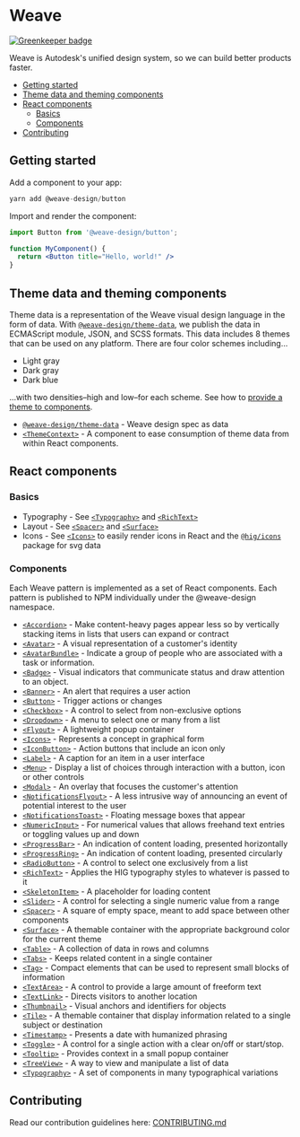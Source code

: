 # Weave

[![Greenkeeper badge](https://badges.greenkeeper.io/Autodesk/hig.svg)](https://greenkeeper.io/)

Weave is Autodesk's unified design system, so we can build better products faster.

<!-- START doctoc generated TOC please keep comment here to allow auto update -->
<!-- DON'T EDIT THIS SECTION, INSTEAD RE-RUN doctoc TO UPDATE -->


- [Getting started](#getting-started)
- [Theme data and theming components](#theme-data-and-theming-components)
- [React components](#react-components)
  - [Basics](#basics)
  - [Components](#components)
- [Contributing](#contributing)

<!-- END doctoc generated TOC please keep comment here to allow auto update -->

## Getting started

Add a component to your app:
```jsx
yarn add @weave-design/button
```

Import and render the component:
```jsx
import Button from '@weave-design/button';

function MyComponent() {
  return <Button title="Hello, world!" />
}
```

## Theme data and theming components
Theme data is a representation of the Weave visual design language in the form of data. With [`@weave-design/theme-data`](./packages/theme-data/README.md), we publish the data in ECMAScript module, JSON, and SCSS formats. This data includes 8 themes that can be used on any platform. There are four color schemes including...

* Light gray
* Dark gray
* Dark blue

...with two densities–high and low–for each scheme. See how to [provide a theme to components](./packages/theme-context#provide-a-theme-to-components). 

- [`@weave-design/theme-data`](./packages/theme-data/README.md) - Weave design spec as data
- [`<ThemeContext>`](./packages/theme-context/README.md) - A component to ease consumption of theme data from within React components.

## React components

### Basics
- Typography - See [`<Typography>`](./packages/typography/README.md) and [`<RichText>`](./packages/rich-text/README.md)
- Layout - See [`<Spacer>`](./packages/spacer/README.md) and [`<Surface>`](./packages/surface/README.md)
- Icons - See [`<Icons>`](./packages/icons/README.md) to easily render icons in React and the [`@hig/icons`](./packages/icons/README.md) package for svg data

### Components

Each Weave pattern is implemented as a set of React components. Each pattern is published to NPM individually under the @weave-design namespace.

- [`<Accordion>`](./packages/accordion/README.md) - Make content-heavy pages appear less so by vertically stacking items in lists that users can expand or contract
- [`<Avatar>`](./packages/avatar/README.md) - A visual representation of a customer's identity
- [`<AvatarBundle>`](./packages/avatar-bundle/README.md) - Indicate a group of people who are associated with a task or information.
- [`<Badge>`](./packages/badge/README.md) - Visual indicators that communicate status and draw attention to an object.
- [`<Banner>`](./packages/banner/README.md) - An alert that requires a user action
- [`<Button>`](./packages/button/README.md) - Trigger actions or changes
- [`<Checkbox>`](./packages/checkbox/README.md) - A control to select from non-exclusive options
- [`<Dropdown>`](./packages/dropdown/README.md) - A menu to select one or many from a list
- [`<Flyout>`](./packages/flyout/README.md) - A lightweight popup container
- [`<Icons>`](./packages/icons/README.md) - Represents a concept in graphical form
- [`<IconButton>`](./packages/icon-button/README.md) - Action buttons that include an icon only
- [`<Label>`](./packages/label/README.md) - A caption for an item in a user interface
- [`<Menu>`](./packages/menu/README.md) - Display a list of choices through interaction with a button, icon or other controls
- [`<Modal>`](./packages/modal/README.md) - An overlay that focuses the customer's attention
- [`<NotificationsFlyout>`](./packages/notifications-flyout/README.md) - A less intrusive way of announcing an event of potential interest to the user
- [`<NotificationsToast>`](./packages/notifications-toast/README.md) - Floating message boxes that appear
- [`<NumericInput>`](./packages/numeric-input/README.md) - For numerical values that allows freehand text entries or toggling values up and down
- [`<ProgressBar>`](./packages/progress-bar/README.md) - An indication of content loading, presented horizontally
- [`<ProgressRing>`](./packages/progress-ring/README.md) - An indication of content loading, presented circularly
- [`<RadioButton>`](./packages/radio-button/README.md) - A control to select one exclusively from a list
- [`<RichText>`](./packages/rich-text/README.md) - Applies the HIG typography styles to whatever is passed to it
- [`<SkeletonItem>`](./packages/skeleton-item/README.md) - A placeholder for loading content
- [`<Slider>`](./packages/slider/README.md) - A control for selecting a single numeric value from a range
- [`<Spacer>`](./packages/spacer/README.md) - A square of empty space, meant to add space between other components
- [`<Surface>`](./packages/surface/README.md) - A themable container with the appropriate background color for the current theme
- [`<Table>`](./packages/table/README.md) - A collection of data in rows and columns
- [`<Tabs>`](./packages/tabs/README.md) - Keeps related content in a single container
- [`<Tag>`](./packages/tag/README.md) - Compact elements that can be used to represent small blocks of information
- [`<TextArea>`](./packages/text-area/README.md) - A control to provide a large amount of freeform text
- [`<TextLink>`](./packages/text-link/README.md) - Directs visitors to another location
- [`<Thumbnail>`](./packages/thumbnail/README.md) - Visual anchors and identifiers for objects
- [`<Tile>`](./packages/tile/README.md) - A themable container that display information related to a single subject or destination
- [`<Timestamp>`](./packages/timestamp/README.md) - Presents a date with humanized phrasing
- [`<Toggle>`](./packages/toggle/README.md) - A control for a single action with a clear on/off or start/stop.
- [`<Tooltip>`](./packages/tooltip/README.md) - Provides context in a small popup container
- [`<TreeView>`](./packages/tree-view/README.md) - A way to view and manipulate a list of data
- [`<Typography>`](./packages/typography/README.md) - A set of components in many typographical variations

## Contributing

Read our contribution guidelines here: [CONTRIBUTING.md](CONTRIBUTING.md)
